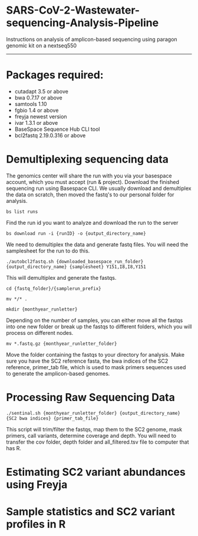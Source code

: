 # SARS-CoV-2-Wastewater-sequencing-Analysis-Pipeline
Instructions on analysis of amplicon-based sequencing using paragon genomic kit on a nextseq550 

------------
# Packages required:
- cutadapt 3.5 or above
- bwa 0.7.17 or above
- samtools 1.10
- fgbio 1.4 or above
- freyja newest version
- ivar 1.3.1 or above
- BaseSpace Sequence Hub CLI tool 
- bcl2fastq 2.19.0.316 or above

# Demultiplexing sequencing data
The genomics center will share the run with you via your basespace account, which you must accept (run & project). Download the finished sequencing run using Basespace CLI. We usually download and demultiplex the data on scratch, then moved the fastq's to our personal folder for analysis.
```
bs list runs
```
Find the run id you want to analyze and download the run to the server
```
bs download run -i {runID} -o {output_directory_name}
```
We need to demultiplex the data and generate fastq files. You will need the samplesheet for the run to do this.
```
./autobcl2fastq.sh {downloaded_basespace_run_folder} {output_directory_name} {samplesheet} Y151,I8,I8,Y151
```
This will demultiplex and generate the fastqs.
```
cd {fastq_folder}/{samplerun_prefix} 
```
```
mv */* .
```
```
mkdir {monthyear_runletter} 
```
Depending on the number of samples, you can either move all the fastqs into one new folder or break up the fastqs to different folders, which you will process on different nodes.
```
mv *.fastq.gz {monthyear_runletter_folder} 
```
Move the folder containing the fastqs to your directory for analysis. Make sure you have the SC2 reference fasta, the bwa indices of the SC2 reference, primer_tab file, which is used to mask primers sequences used to generate the amplicon-based genomes.

# Processing Raw Sequencing Data
```
./sentinal.sh {monthyear_runletter_folder} {output_directory_name} {SC2 bwa indices} {primer_tab_file}
```
This script will trim/filter the fastqs, map them to the SC2 genome, mask primers, call variants, determine coverage and depth.
You will need to transfer the cov folder, depth folder and all_filtered.tsv file to computer that has R.

# Estimating SC2 variant abundances using Freyja



# Sample statistics and SC2 variant profiles in R


